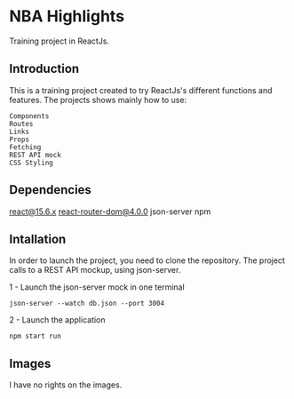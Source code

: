 # NBA Highlights

Training project in ReactJs.

## Introduction

This is a training project created to try ReactJs's different functions and features.
The projects shows mainly how to use:
```
Components
Routes
Links
Props
Fetching
REST API mock
CSS Styling
```

## Dependencies

react@15.6.x
react-router-dom@4.0.0
json-server
npm

## Intallation

In order to launch the project, you need to clone the repository.
The project calls to a REST API mockup, using json-server.

1 - Launch the json-server mock in one terminal

```
json-server --watch db.json --port 3004
```

2 - Launch the application

```
npm start run
```

## Images

I have no rights on the images.